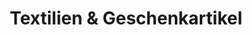 ---
title: "Textilien & Geschenkartikel"
url: /floeha/textilien-und-geschenkartikel/
shop: Kleidung
---